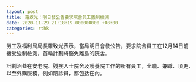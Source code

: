 ```yaml
---
layout: post
title: 羅致光︰明日發公告要求院舍員工強制檢測
date: 2020-11-29 21:18:19.000000000 +08:00
categories: rthk
---
```


勞工及福利局局長羅致光表示，當局明日會發公告，要求院舍員工在12月14日前接受強制檢測，首輪計劃將豁免離島的院舍。

計劃涵蓋在安老院、殘疾人士院舍及護養院工作的所有員工，全職、兼職、頂更，以至外購服務，例如陪診員，都包括在內。
